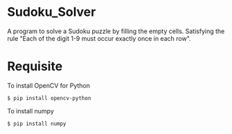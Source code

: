 # Sudoku_Solver
 A program  to solve a Sudoku puzzle by filling the empty cells. Satisfying the rule "Each of the digit 1-9 must occur exactly once in each row".
 
 # Requisite
 To install OpenCV for Python
```
$ pip install opencv-python
```
To install numpy
```
$ pip install numpy
```
